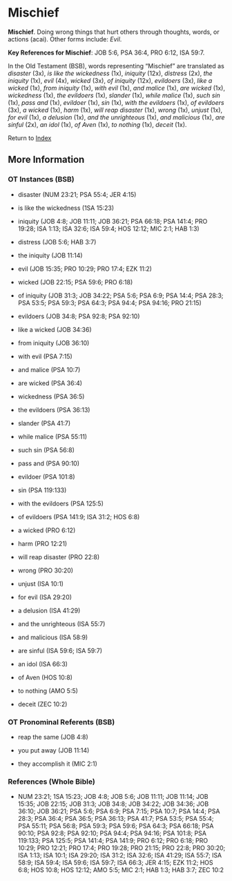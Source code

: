 # Mischief
**Mischief**. 
Doing wrong things that hurt others through thoughts, words, or actions (acai). 
Other forms include: 
*Evil*. 


**Key References for Mischief**: 
JOB 5:6, PSA 36:4, PRO 6:12, ISA 59:7. 


In the Old Testament (BSB), words representing “Mischief” are translated as 
*disaster* (3x), *is like the wickedness* (1x), *iniquity* (12x), *distress* (2x), *the iniquity* (1x), *evil* (4x), *wicked* (3x), *of iniquity* (12x), *evildoers* (3x), *like a wicked* (1x), *from iniquity* (1x), *with evil* (1x), *and malice* (1x), *are wicked* (1x), *wickedness* (1x), *the evildoers* (1x), *slander* (1x), *while malice* (1x), *such sin* (1x), *pass and* (1x), *evildoer* (1x), *sin* (1x), *with the evildoers* (1x), *of evildoers* (3x), *a wicked* (1x), *harm* (1x), *will reap disaster* (1x), *wrong* (1x), *unjust* (1x), *for evil* (1x), *a delusion* (1x), *and the unrighteous* (1x), *and malicious* (1x), *are sinful* (2x), *an idol* (1x), *of Aven* (1x), *to nothing* (1x), *deceit* (1x). 




Return to [Index](00-Index.md)

## More Information

### OT Instances (BSB)

* disaster (NUM 23:21; PSA 55:4; JER 4:15)

* is like the wickedness (1SA 15:23)

* iniquity (JOB 4:8; JOB 11:11; JOB 36:21; PSA 66:18; PSA 141:4; PRO 19:28; ISA 1:13; ISA 32:6; ISA 59:4; HOS 12:12; MIC 2:1; HAB 1:3)

* distress (JOB 5:6; HAB 3:7)

* the iniquity (JOB 11:14)

* evil (JOB 15:35; PRO 10:29; PRO 17:4; EZK 11:2)

* wicked (JOB 22:15; PSA 59:6; PRO 6:18)

* of iniquity (JOB 31:3; JOB 34:22; PSA 5:6; PSA 6:9; PSA 14:4; PSA 28:3; PSA 53:5; PSA 59:3; PSA 64:3; PSA 94:4; PSA 94:16; PRO 21:15)

* evildoers (JOB 34:8; PSA 92:8; PSA 92:10)

* like a wicked (JOB 34:36)

* from iniquity (JOB 36:10)

* with evil (PSA 7:15)

* and malice (PSA 10:7)

* are wicked (PSA 36:4)

* wickedness (PSA 36:5)

* the evildoers (PSA 36:13)

* slander (PSA 41:7)

* while malice (PSA 55:11)

* such sin (PSA 56:8)

* pass and (PSA 90:10)

* evildoer (PSA 101:8)

* sin (PSA 119:133)

* with the evildoers (PSA 125:5)

* of evildoers (PSA 141:9; ISA 31:2; HOS 6:8)

* a wicked (PRO 6:12)

* harm (PRO 12:21)

* will reap disaster (PRO 22:8)

* wrong (PRO 30:20)

* unjust (ISA 10:1)

* for evil (ISA 29:20)

* a delusion (ISA 41:29)

* and the unrighteous (ISA 55:7)

* and malicious (ISA 58:9)

* are sinful (ISA 59:6; ISA 59:7)

* an idol (ISA 66:3)

* of Aven (HOS 10:8)

* to nothing (AMO 5:5)

* deceit (ZEC 10:2)



### OT Pronominal Referents (BSB)

* reap the same (JOB 4:8)

* you put away (JOB 11:14)

* they accomplish it (MIC 2:1)



### References (Whole Bible)

* NUM 23:21; 1SA 15:23; JOB 4:8; JOB 5:6; JOB 11:11; JOB 11:14; JOB 15:35; JOB 22:15; JOB 31:3; JOB 34:8; JOB 34:22; JOB 34:36; JOB 36:10; JOB 36:21; PSA 5:6; PSA 6:9; PSA 7:15; PSA 10:7; PSA 14:4; PSA 28:3; PSA 36:4; PSA 36:5; PSA 36:13; PSA 41:7; PSA 53:5; PSA 55:4; PSA 55:11; PSA 56:8; PSA 59:3; PSA 59:6; PSA 64:3; PSA 66:18; PSA 90:10; PSA 92:8; PSA 92:10; PSA 94:4; PSA 94:16; PSA 101:8; PSA 119:133; PSA 125:5; PSA 141:4; PSA 141:9; PRO 6:12; PRO 6:18; PRO 10:29; PRO 12:21; PRO 17:4; PRO 19:28; PRO 21:15; PRO 22:8; PRO 30:20; ISA 1:13; ISA 10:1; ISA 29:20; ISA 31:2; ISA 32:6; ISA 41:29; ISA 55:7; ISA 58:9; ISA 59:4; ISA 59:6; ISA 59:7; ISA 66:3; JER 4:15; EZK 11:2; HOS 6:8; HOS 10:8; HOS 12:12; AMO 5:5; MIC 2:1; HAB 1:3; HAB 3:7; ZEC 10:2



